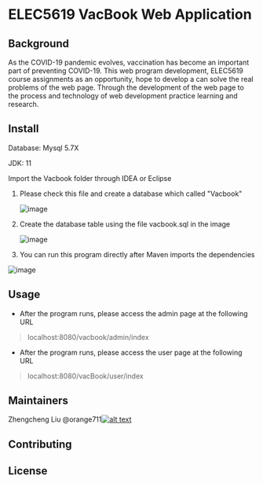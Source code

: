 # ELEC5619 VacBook Web Application

## Background

As the COVID-19 pandemic evolves, vaccination has become an important part of preventing COVID-19. This web program development, ELEC5619 course assignments as an opportunity, hope to develop a can solve the real problems of the web page. Through the development of the web page to the process and technology of web development practice learning and research.  

## Install

Database: Mysql 5.7X

JDK: 11



Import the Vacbook folder through IDEA or Eclipse  

1. Please check this file and create a database which called "Vacbook"

   ![image](https://github.com/reneeli0223/Group45md5/blob/master/src/main/resources/static/readme/image-20211018220842085.png)

2. Create the database table using the file vacbook.sql in the image

   ![image](https://github.com/reneeli0223/Group45md5/blob/master/src/main/resources/static/readme/image-20211018214934823.png)

3. You can run this program directly after Maven imports the dependencies

![image](https://github.com/reneeli0223/Group45md5/blob/master/src/main/resources/static/readme/image-20211018215916563.png)

## Usage

- After the program runs, please access the admin page at the following URL

> localhost:8080/vacbook/admin/index

- After the program runs, please access the user page at the following URL

> localhost:8080/vacBook/user/index



## Maintainers



Zhengcheng Liu @orange711[![alt text](https://github.com/orange711 "title")](https://github.com/orange711)

## Contributing

## License



